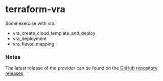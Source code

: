 # terraform-vra

Some exercise with vra
* vra_create_cloud_template_and_deploy
* vra_deployment
* vra_flavor_mapping

### Notes
The latest release of the provider can be found on the [GitHub repository releases](https://github.com/vmware/terraform-provider-vra/releases)
